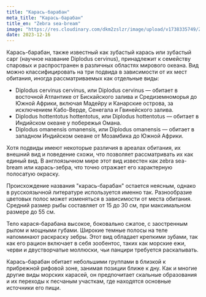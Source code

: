 ```yaml
---
title: "Карась-барабан"
meta_title: "Карась-барабан"
title_en: "Zebra sea-bream"
image: "https://res.cloudinary.com/dkm2zslzr/image/upload/v1738335749/Zebra_Sea_Bream_wszzpi.png"
date: 2023-12-16
---
```

Карась-барабан, также известный как зубастый карась или зубастый сарг (научное название Diplodus cervinus), принадлежит к семейству спаровых и распространен в различных областях мирового океана. Вид можно классифицировать на три подвида в зависимости от их мест обитания, иногда рассматриваемых как отдельные виды:

- Diplodus cervinus cervinus, или Diplodus cervinus — обитает в восточной Атлантике от Бискайского залива и Средиземноморья до Южной Африки, включая Мадейру и Канарские острова, за исключением Кабо-Верде, Сенегала и Гвинейского залива.
- Diplodus hottentotus hottentotus, или Diplodus hottentotus — обитает в Индийском океане у побережья Омана.
- Diplodus omanensis omanensis, или Diplodus omanensis — обитает в западном Индийском океане от Мозамбика до Южной Африки.

Хотя подвиды имеют некоторые различия в ареалах обитания, их внешний вид и поведение схожи, что позволяет рассматривать их как единый вид. В англоязычном мире этот вид известен как zebra sea-bream или карась-зебра, что точно отражает его характерную полосатую окраску.

Происхождение названия "карась-барабан" остается неясным, однако в русскоязычной литературе используется именно так. Разнообразие цветовых полос может изменяться в зависимости от места обитания. Средний размер рыбы составляет от 15 до 30 см, при максимальном размере до 55 см.

Тело карася-барабана высокое, боковально сжатое, с заостренным рылом и мощными губами. Широкие темные полосы на теле напоминают раскраску зебры. Этот вид обладает крепкими зубами, так как его рацион включает в себя зообентос, таких как морские ежи, черви и двустворчатые моллюски, чьи панцири требуется раскалывать.

Карась-барабан обитает небольшими группами в близкой к прибрежной рифовой зоне, занимая позиции ближе к дну. Как и многие другие виды морских карасей, он предпочитает скальные образования и их переходы к песчаным участкам, где находятся основные источники его пищи.

